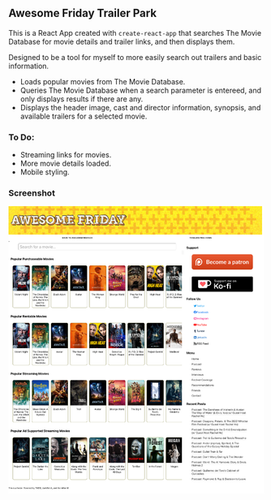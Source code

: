 ## Awesome Friday Trailer Park

This is a React App created with `create-react-app` that searches The Movie Database for movie details and trailer links, and then displays them.

Designed to be a tool for myself to more easily search out trailers and basic information.

- Loads popular movies from The Movie Database.
- Queries The Movie Database when a search parameter is entereed, and only displays results if there are any.
- Displays the header image, cast and director information, synopsis, and available trailers for a selected movie.

### To Do:

- Streaming links for movies.
- More movie details loaded.
- Mobile styling.

### Screenshot

![Screenshot](https://github.com/matthewcsimpson/awesome-friday-trailer-park/blob/main/src/assets/screenshot.png)
